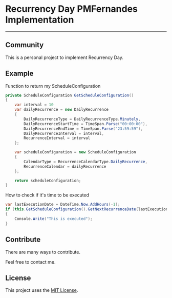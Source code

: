 # Recurrency Day PMFernandes Implementation 

* * *

## Community

This is a personal project to implement Recurrency Day.

## Example

Function to return my ScheduleConfiguration
```csharp
private ScheduleConfiguration GetScheduleConfiguration()
{
	var interval = 10
	var dailyRecurrence = new DailyRecurrence
	{
		DailyRecurrenceType = DailyRecurrenceType.Minutely,
		DailyRecurrenceStartTime = TimeSpan.Parse("00:00:00"),
		DailyRecurrenceEndTime = TimeSpan.Parse("23:59:59"),
		DailyRecurrenceInterval = interval,
		RecurrenceInterval = interval
	};

	var scheduleConfiguration = new ScheduleConfiguration
	{
		CalendarType = RecurrenceCalendarType.DailyRecurrence,
		RecurrenceCalendar = dailyRecurrence
	};

	return scheduleConfiguration;
}
```

How to check if it's time to be executed
```csharp
var lastExecutionDate = DateTime.Now.AddHours(-1);
if (this.GetScheduleConfiguration().GetNextRecurrenceDate(lastExecutionDate) < DateTime.Now)
{
	Console.Write("This is executed");
}
```

## Contribute

There are many ways to contribute.

Feel free to contact me.

## License

This project uses the [MIT License](LICENSE).
